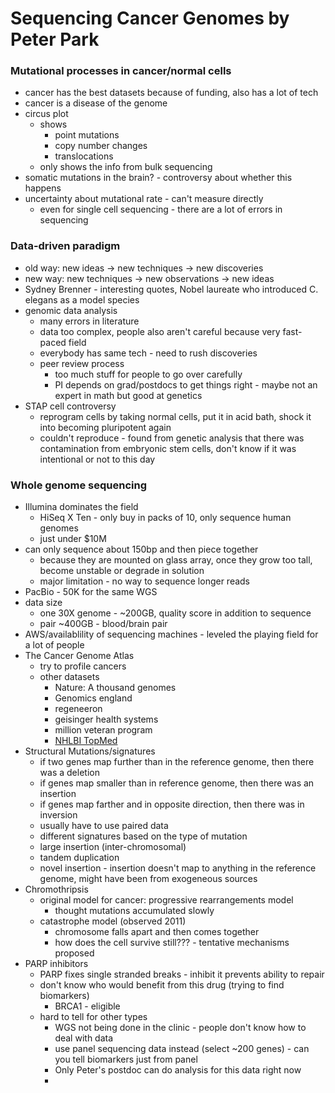 # Sequencing Cancer Genomes by Peter Park

### Mutational processes in cancer/normal cells

- cancer has the best datasets because of funding, also has a lot of tech
- cancer is a disease of the genome
- circus plot
  - shows
    - point mutations
    - copy number changes
    - translocations
  - only shows the info from bulk sequencing
- somatic mutations in the brain? - controversy about whether this happens
- uncertainty about mutational rate - can't measure directly
  - even for single cell sequencing - there are a lot of errors in sequencing

### Data-driven paradigm

- old way: new ideas -> new techniques -> new discoveries
- new way: new techniques -> new observations -> new ideas
- Sydney Brenner - interesting quotes, Nobel laureate who introduced C. elegans as a model species
- genomic data analysis
  - many errors in literature
  - data too complex, people also aren't careful because very fast-paced field
  - everybody has same tech - need to rush discoveries
  - peer review process
    - too much stuff for people to go over carefully
    - PI depends on grad/postdocs to get things right - maybe not an expert in math but good at genetics
- STAP cell controversy
  - reprogram cells by taking normal cells, put it in acid bath, shock it into becoming pluripotent again
  - couldn't reproduce - found from genetic analysis that there was contamination from embryonic stem cells, don't know if it was intentional or not to this day

### Whole genome sequencing

- Illumina dominates the field
  - HiSeq X Ten - only buy in packs of 10, only sequence human genomes
  - just under \$10M
- can only sequence about 150bp and then piece together
  - because they are mounted on glass array, once they grow too tall, become unstable or degrade in solution
  - major limitation - no way to sequence longer reads
- PacBio - 50K for the same WGS
- data size
  - one 30X genome - ~200GB, quality score in addition to sequence
  - pair ~400GB - blood/brain pair
- AWS/availablility of sequencing machines - leveled the playing field for a lot of people
- The Cancer Genome Atlas
  - try to profile cancers
  - other datasets
    - Nature: A thousand genomes
    - Genomics england
    - regeneeron
    - geisinger health systems
    - million veteran program
    - [NHLBI TopMed](https://www.nhlbi.nih.gov/science/whole-genome-sequencing-wgs-project)
- Structural Mutations/signatures
  - if two genes map further than in the reference genome, then there was a deletion
  - if genes map smaller than in reference genome, then there was an insertion
  - if genes map farther and in opposite direction, then there was in inversion
  - usually have to use paired data
  - different signatures based on the type of mutation
  - large insertion (inter-chromosomal)
  - tandem duplication
  - novel insertion - insertion doesn't map to anything in the reference genome, might have been from exogeneous sources
- Chromothripsis
  - original model for cancer: progressive rearrangements model
    - thought mutations accumulated slowly
  - catastrophe model (observed 2011)
    - chromosome falls apart and then comes together
    - how does the cell survive still??? - tentative mechanisms proposed
- PARP inhibitors
  - PARP fixes single stranded breaks - inhibit it prevents ability to repair
  - don't know who would benefit from this drug (trying to find biomarkers)
    - BRCA1 - eligible
  - hard to tell for other types
    - WGS not being done in the clinic - people don't know how to deal with data
    - use panel sequencing data instead (select ~200 genes) - can you tell biomarkers just from panel
    - Only Peter's postdoc can do analysis for this data right now
    -
